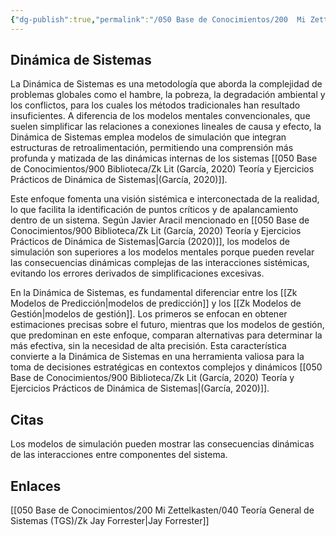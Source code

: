 ```yaml
---
{"dg-publish":true,"permalink":"/050 Base de Conocimientos/200  Mi Zettelkasten/040 Teoría General de Sistemas (TGS)/Zk Dinámica de Sistemas/","tags":["sistema"]}
---
```


## Dinámica de Sistemas
La Dinámica de Sistemas es una metodología que aborda la complejidad de problemas globales como el hambre, la pobreza, la degradación ambiental y los conflictos, para los cuales los métodos tradicionales han resultado insuficientes. A diferencia de los modelos mentales convencionales, que suelen simplificar las relaciones a conexiones lineales de causa y efecto, la Dinámica de Sistemas emplea modelos de simulación que integran estructuras de retroalimentación, permitiendo una comprensión más profunda y matizada de las dinámicas internas de los sistemas [[050 Base de Conocimientos/900 Biblioteca/Zk Lit (García, 2020) Teoría y Ejercicios Prácticos de Dinámica de Sistemas\|(García, 2020)]].

Este enfoque fomenta una visión sistémica e interconectada de la realidad, lo que facilita la identificación de puntos críticos y de apalancamiento dentro de un sistema. Según Javier Aracil mencionado en [[050 Base de Conocimientos/900 Biblioteca/Zk Lit (García, 2020) Teoría y Ejercicios Prácticos de Dinámica de Sistemas\|García (2020)]], los modelos de simulación son superiores a los modelos mentales porque pueden revelar las consecuencias dinámicas complejas de las interacciones sistémicas, evitando los errores derivados de simplificaciones excesivas.

En la Dinámica de Sistemas, es fundamental diferenciar entre los [[Zk Modelos de Predicción\|modelos de predicción]] y los [[Zk Modelos de Gestión\|modelos de gestión]]. Los primeros se enfocan en obtener estimaciones precisas sobre el futuro, mientras que los modelos de gestión, que predominan en este enfoque, comparan alternativas para determinar la más efectiva, sin la necesidad de alta precisión. Esta característica convierte a la Dinámica de Sistemas en una herramienta valiosa para la toma de decisiones estratégicas en contextos complejos y dinámicos [[050 Base de Conocimientos/900 Biblioteca/Zk Lit (García, 2020) Teoría y Ejercicios Prácticos de Dinámica de Sistemas\|(García, 2020)]].

## Citas
Los modelos de simulación pueden mostrar las consecuencias dinámicas de las interacciones entre componentes del sistema.

## Enlaces
[[050 Base de Conocimientos/200  Mi Zettelkasten/040 Teoría General de Sistemas (TGS)/Zk Jay Forrester\|Jay Forrester]]
